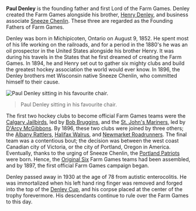 **Paul Denley** is the founding father and first Lord of the Farm Games. Denley created the Farm Games alongside his brother, [Henry Denley](#a), and business associate [Sneeze Chenlin](#a). These three are regarded as the Founding Fathers of Farm Games.

Denley was born in Michipicoten, Ontario on August 9, 1852. He spent most of his life working on the railroads, and for a period in the 1880's he was an oil prospector in the United States alongside his brother Henry. It was during his travels in the States that he first dreamed of creating the Farm Games. In 1894, he and Henry set out to gather six mighty clubs and build the greatest hockey association the world would ever know. In 1896, the Denley brothers met Wisconsin native Sneeze Chenlin, who committed himself to their cause. 

![Paul Denley sitting in his favourite chair.](file_paul_denley_jpg)
> Paul Denley sitting in his favourite chair.

The first two hockey clubs to become official Farm Games teams were the [Calgary Jailbirds](calgary_jailbirds), led by [Bob Bruggins](#a), and the [St. John's Mariners](st__john_s_mariners), led by [D'Arcy McGibbons](#a). By 1896, these two clubs were joined by three others; the [Albany Rattlers](albany_rattlers), [Halifax Walrus](halifax_walrus), and [Newmarket Roadrunners](newmarket_roadrunners). The final team was a contentious bout; the decision was between the west coast Canadian city of Victoria, or the city of Portland, Oregon in America. Eventually, thanks to the urging of Sneeze Chenlin, the [Portland Patriots](portland_patriots) were born. Hence, the [Original Six](#a) Farm Games teams had been assembled, and by 1897, the first official Farm Games campaign began.

Denley passed away in 1930 at the age of 78 from autistic enterocolitis. He was immortalized when his left hand ring finger was removed and forged into the top of the [Denley Cup](denley_cup), and his corpse placed at the center of the trophy forevermore. His descendants continue to rule over the Farm Games to this day.